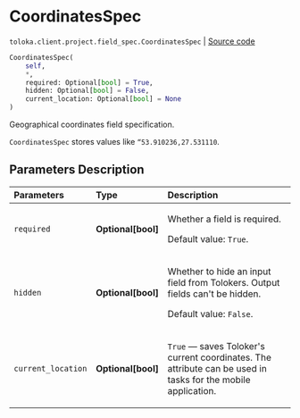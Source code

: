 # CoordinatesSpec
`toloka.client.project.field_spec.CoordinatesSpec` | [Source code](https://github.com/Toloka/toloka-kit/blob/v1.2.1/src/client/project/field_spec.py#L124)

```python
CoordinatesSpec(
    self,
    *,
    required: Optional[bool] = True,
    hidden: Optional[bool] = False,
    current_location: Optional[bool] = None
)
```

Geographical coordinates field specification.


`CoordinatesSpec` stores values like `“53.910236,27.531110`.

## Parameters Description

| Parameters | Type | Description |
| :----------| :----| :-----------|
`required`|**Optional\[bool\]**|<p>Whether a field is required. </p><p>Default value: `True`.</p>
`hidden`|**Optional\[bool\]**|<p>Whether to hide an input field from Tolokers. Output fields can&#x27;t be hidden. </p><p>Default value: `False`.</p>
`current_location`|**Optional\[bool\]**|<p>`True` — saves Toloker&#x27;s current coordinates. The attribute can be used in tasks for the mobile application.</p>
